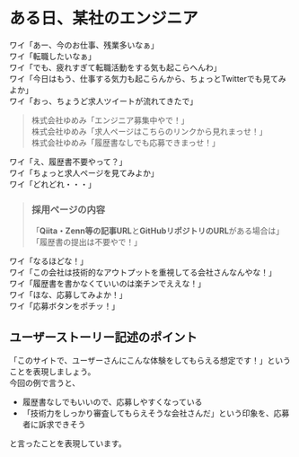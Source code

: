 # ある日、某社のエンジニア

ワイ「あー、今のお仕事、残業多いなぁ」  
ワイ「転職したいなぁ」  
ワイ「でも、疲れすぎて転職活動をする気も起こらへんわ」  
ワイ「今日はもう、仕事する気力も起こらんから、ちょっとTwitterでも見てみよか」  
ワイ「おっ、ちょうど求人ツイートが流れてきたで」

> 株式会社ゆめみ「エンジニア募集中やで！」  
> 株式会社ゆめみ「求人ページはこちらのリンクから見れまっせ！」  
> 株式会社ゆめみ「履歴書なしでも応募できまっせ！」

ワイ「え、履歴書不要やって？」  
ワイ「ちょっと求人ページを見てみよか」  
ワイ「どれどれ・・・」

> ### 採用ページの内容
> 「**Qiita・Zenn等の記事URL**と**GitHubリポジトリのURL**がある場合は」  
> 「履歴書の提出は不要やで！」

ワイ「なるほどな！」  
ワイ「この会社は技術的なアウトプットを重視してる会社さんなんやな！」  
ワイ「履歴書を書かなくていいのは楽チンでええな！」  
ワイ「ほな、応募してみよか！」  
ワイ「応募ボタンをポチッ！」  

## ユーザーストーリー記述のポイント

「このサイトで、ユーザーさんにこんな体験をしてもらえる想定です！」ということを表現しましょう。  
今回の例で言うと、

- 履歴書なしでもいいので、応募しやすくなっている
- 「技術力をしっかり審査してもらえそうな会社さんだ」という印象を、応募者に訴求できそう

と言ったことを表現しています。
